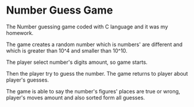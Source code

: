 # Number Guess Game
 The Number guessing game coded with C language and it was my homework.

The game creates a random number which is numbers' are different and which is greater than 10^4 and smaller than 10^10.

The player select number's digits amount, so game starts.

Then the player try to guess the number. The game returns to player about player's guesses.

The game is able to say the number's figures' places are true or wrong, player's moves amount and also sorted form all guesses. 
